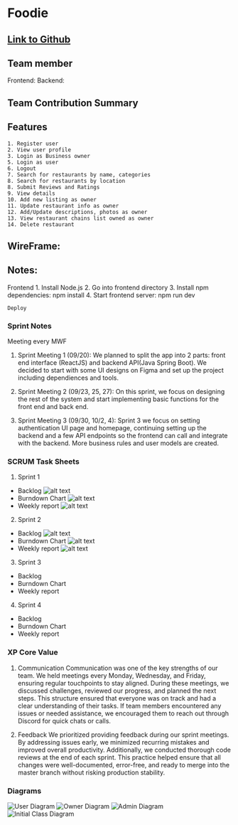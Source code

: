 # Foodie

## [Link to Github](https://github.com/gopinathsjsu/team-project-cmpe202_fall24_foodie)

## Team member

Frontend:
Backend:

## Team Contribution Summary

## Features

    1. Register user
    2. View user profile
    3. Login as Business owner
    5. Login as user
    6. Logout
    7. Search for restaurants by name, categories
    8. Search for restaurants by location
    8. Submit Reviews and Ratings
    9. View details
    10. Add new listing as owner
    11. Update restaurant info as owner
    12. Add/Update descriptions, photos as owner
    13. View restaurant chains list owned as owner
    14. Delete restaurant

## WireFrame:

## Notes:

Frontend 1. Install Node.js 2. Go into frontend directory 3. Install npm dependencies: npm install 4. Start frontend server: npm run dev

    Deploy

### Sprint Notes

Meeting every MWF

1. Sprint Meeting 1 (09/20):
   We planned to split the app into 2 parts: front end interface (ReactJS) and backend API(Java Spring Boot). We decided to start with some UI designs on Figma and set up the project including dependiences and tools.

2. Sprint Meeting 2 (09/23, 25, 27):
   On this sprint, we focus on designing the rest of the system and start implementing basic functions for the front end and back end.

3. Sprint Meeting 3 (09/30, 10/2, 4):
   Sprint 3 we focus on setting authentication UI page and homepage, continuing setting up the backend and a few API endpoints so the frontend can call and integrate with the backend. More business rules and user models are created.

### SCRUM Task Sheets

1. Sprint 1

- Backlog
  ![alt text](image-3.png)
- Burndown Chart
  ![alt text](image-1.png)
- Weekly report
  ![alt text](image-2.png)

2. Sprint 2

- Backlog
  ![alt text](image.png)
- Burndown Chart
  ![alt text](image-4.png)
- Weekly report
  ![alt text](image-5.png)

3. Sprint 3

- Backlog
- Burndown Chart
- Weekly report

4. Sprint 4

- Backlog
- Burndown Chart
- Weekly report

### XP Core Value

1. Communication
   Communication was one of the key strengths of our team. We held meetings every Monday, Wednesday, and Friday, ensuring regular touchpoints to stay aligned. During these meetings, we discussed challenges, reviewed our progress, and planned the next steps. This structure ensured that everyone was on track and had a clear understanding of their tasks. If team members encountered any issues or needed assistance, we encouraged them to reach out through Discord for quick chats or calls.

2. Feedback
   We prioritized providing feedback during our sprint meetings. By addressing issues early, we minimized recurring mistakes and improved overall productivity. Additionally, we conducted thorough code reviews at the end of each sprint. This practice helped ensure that all changes were well-documented, error-free, and ready to merge into the master branch without risking production stability.

### Diagrams

<img src="/Documents/user diagram.png" alt="User Diagram"/>
<img src="/Documents/owner diagram.png" alt="Owner Diagram"/>
<img src="/Documents/admin diagram.png" alt="Admin Diagram"/>
<img src="/Documents/CMPE202_ClassUML.JPG" alt="Initial Class Diagram"/>
